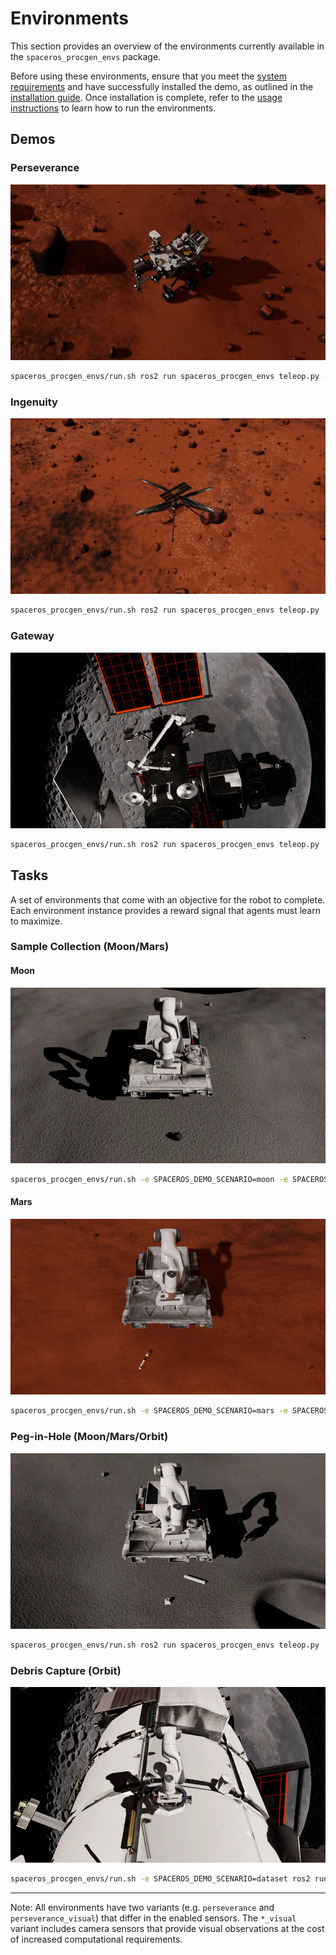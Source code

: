 # Environments

This section provides an overview of the environments currently available in the `spaceros_procgen_envs` package.

Before using these environments, ensure that you meet the [system requirements](../getting_started/requirements.md) and have successfully installed the demo, as outlined in the [installation guide](../getting_started/installation.md). Once installation is complete, refer to the [usage instructions](../getting_started/usages.md) to learn how to run the environments.

## Demos

### Perseverance

![](../_images/perseverance.png)

```bash
spaceros_procgen_envs/run.sh ros2 run spaceros_procgen_envs teleop.py --demo perseverance
```

### Ingenuity

![](../_images/ingenuity.png)

```bash
spaceros_procgen_envs/run.sh ros2 run spaceros_procgen_envs teleop.py --demo ingenuity
```

### Gateway

![](../_images/gateway.png)

```bash
spaceros_procgen_envs/run.sh ros2 run spaceros_procgen_envs teleop.py --demo gateway
```

## Tasks

A set of environments that come with an objective for the robot to complete. Each environment instance provides a reward signal that agents must learn to maximize.

### Sample Collection (Moon/Mars)

#### Moon

![](../_images/sample_collection_moon.png)

```bash
spaceros_procgen_envs/run.sh -e SPACEROS_DEMO_SCENARIO=moon -e SPACEROS_DEMO_SCENARIO=procedural ros2 run spaceros_procgen_envs teleop.py --demo sample_collection
```

#### Mars

![](../_images/sample_collection_mars.png)

```bash
spaceros_procgen_envs/run.sh -e SPACEROS_DEMO_SCENARIO=mars -e SPACEROS_DEMO_SCENARIO=dataset ros2 run spaceros_procgen_envs teleop.py --demo sample_collection
```

### Peg-in-Hole (Moon/Mars/Orbit)

![](../_images/peg_in_hole_moon.png)

```bash
spaceros_procgen_envs/run.sh ros2 run spaceros_procgen_envs teleop.py --demo peg_in_hole
```

### Debris Capture (Orbit)

![](../_images/debris_capture.png)

```bash
spaceros_procgen_envs/run.sh -e SPACEROS_DEMO_SCENARIO=dataset ros2 run spaceros_procgen_envs teleop.py --demo debris_capture
```

______________________________________________________________________

Note: All environments have two variants (e.g. `perseverance` and `perseverance_visual`) that differ in the enabled sensors. The `*_visual` variant includes camera sensors that provide visual observations at the cost of increased computational requirements.
